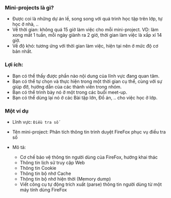 ### Mini-projects là gì?

* Được coi là những dự án lề, song song với quá trình học tập trên lớp, tự học ở nhà, ..
* Về thời gian: không quá 15 giờ làm việc cho mỗi mini-project. VD: làm xong mất 1 tuần, mỗi ngày giành ra 2 giờ, thời gian làm việc là xấp xỉ 14 giờ.
* Về độ khó: tương ứng với thời gian làm việc, hiện tại nên ở mức độ cơ bản nhất.

### Lợi ích:

* Bạn có thể thấy được phần nào nội dung của lĩnh vực đang quan tâm.
* Bạn có thể tự chọn và thực hiện trong một thời gian cụ thể, cùng với sự giúp đỡ, hướng dẫn của các thành viên trong nhóm.
* Bạn có thể trình bày nó ở một trong các buổi meet-up.
* Bạn có thể dùng lại nó ở các Bài tập lớn, Đồ án, .. cho việc học ở lớp.

### Một ví dụ

* Lĩnh vực: `Điều tra số`

* Tên mini-project: Phân tích thông tin trình duyệt FireFox phục vụ điều tra số

* Mô tả:
	* Cơ chế bảo vệ thông tin người dùng của FireFox, hướng khai thác
	* Thông tin lịch sử truy cập Web
	* Thông tin Cookie
	* Thông tin bộ nhớ Cache
	* Thông tin bộ nhớ hiện thời (Memory dump)
	* Viết công cụ tự động trích xuất (parse) thông tin người dùng từ một máy tính dùng FireFox
